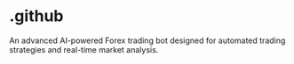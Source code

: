 # .github
An advanced AI-powered Forex trading bot designed for automated trading strategies and real-time market analysis.
